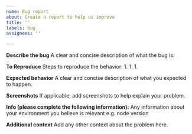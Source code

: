 ```yaml
---
name: Bug report
about: Create a report to help us improve
title: ''
labels: bug
assignees: ''

---
```


**Describe the bug**
A clear and concise description of what the bug is.

**To Reproduce**
Steps to reproduce the behavior:
1.
1.
1.

**Expected behavior**
A clear and concise description of what you expected to happen.

**Screenshots**
If applicable, add screenshots to help explain your problem.

**Info (please complete the following information):**
Any information about your environment you believe is relevant e.g. node version

**Additional context**
Add any other context about the problem here.
